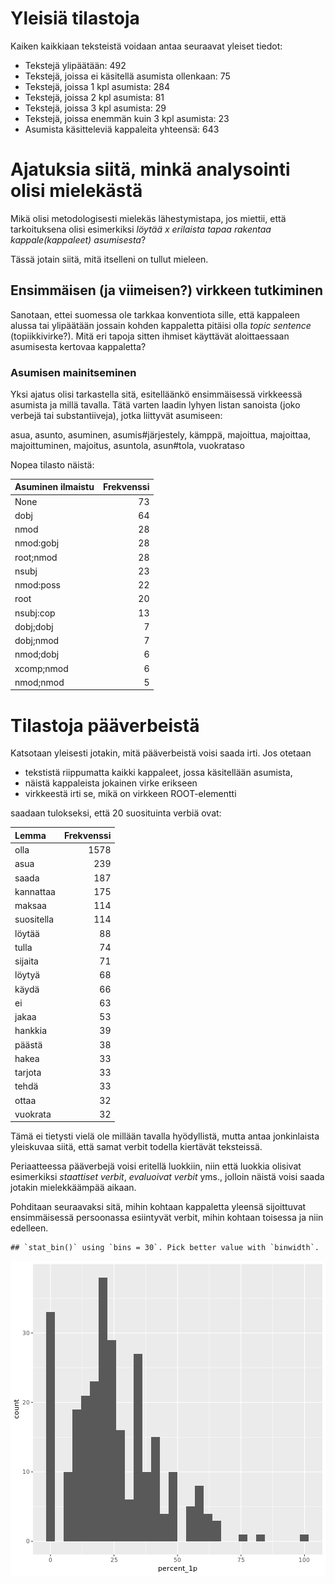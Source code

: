 


# Yleisiä tilastoja

Kaiken kaikkiaan teksteistä voidaan antaa seuraavat yleiset tiedot:

* Tekstejä ylipäätään: 492
* Tekstejä, joissa ei käsitellä asumista  ollenkaan: 75
* Tekstejä, joissa 1 kpl asumista: 284
* Tekstejä, joissa 2 kpl asumista: 81
* Tekstejä, joissa 3 kpl asumista: 29
* Tekstejä, joissa enemmän kuin 3 kpl asumista: 23
* Asumista käsitteleviä kappaleita yhteensä: 643

# Ajatuksia siitä, minkä analysointi olisi mielekästä

Mikä olisi metodologisesti mielekäs lähestymistapa, jos miettii, että
tarkoituksena olisi esimerkiksi *löytää x erilaista tapaa rakentaa
kappale(kappaleet) asumisesta*?

Tässä jotain siitä, mitä itselleni on tullut mieleen.


## Ensimmäisen (ja viimeisen?) virkkeen tutkiminen

Sanotaan, ettei suomessa ole tarkkaa konventiota sille, että kappaleen alussa 
tai ylipäätään jossain kohden kappaletta pitäisi olla *topic sentence* (topiikkivirke?).
Mitä eri tapoja sitten ihmiset käyttävät aloittaessaan asumisesta kertovaa kappaletta?

###  Asumisen mainitseminen

Yksi ajatus olisi tarkastella sitä, esitelläänkö ensimmäisessä virkkeessä asumista ja millä tavalla.
Tätä  varten laadin lyhyen listan sanoista (joko verbejä tai substantiiveja), jotka liittyvät asumiseen:

asua, asunto, asuminen, asumis#järjestely, kämppä, majoittua, majoittaa, majoittuminen, majoitus, asuntola, asun#tola, vuokrataso 

Nopea tilasto näistä:


|Asuminen ilmaistu | Frekvenssi|
|:-----------------|----------:|
|None              |         73|
|dobj              |         64|
|nmod              |         28|
|nmod:gobj         |         28|
|root;nmod         |         28|
|nsubj             |         23|
|nmod:poss         |         22|
|root              |         20|
|nsubj:cop         |         13|
|dobj;dobj         |          7|
|dobj;nmod         |          7|
|nmod;dobj         |          6|
|xcomp;nmod        |          6|
|nmod;nmod         |          5|




# Tilastoja pääverbeistä


Katsotaan yleisesti jotakin, mitä pääverbeistä voisi saada irti.
Jos otetaan

* tekstistä riippumatta kaikki kappaleet, jossa käsitellään asumista, 
* näistä kappaleista jokainen virke erikseen
* virkkeestä irti se, mikä on virkkeen ROOT-elementti

saadaan tulokseksi, että 20 suosituinta verbiä ovat:


|Lemma      | Frekvenssi|
|:----------|----------:|
|olla       |       1578|
|asua       |        239|
|saada      |        187|
|kannattaa  |        175|
|maksaa     |        114|
|suositella |        114|
|löytää     |         88|
|tulla      |         74|
|sijaita    |         71|
|löytyä     |         68|
|käydä      |         66|
|ei         |         63|
|jakaa      |         53|
|hankkia    |         39|
|päästä     |         38|
|hakea      |         33|
|tarjota    |         33|
|tehdä      |         33|
|ottaa      |         32|
|vuokrata   |         32|

Tämä ei tietysti vielä ole millään tavalla hyödyllistä, mutta antaa
jonkinlaista yleiskuvaa siitä, että samat verbit todella kiertävät teksteissä.

Periaatteessa pääverbejä voisi eritellä luokkiin, niin että luokkia olisivat 
esimerkiksi *staattiset verbit*, *evaluoivat verbit* yms., jolloin näistä voisi 
saada jotakin mielekkäämpää aikaan.


Pohditaan seuraavaksi sitä, mihin kohtaan kappaletta yleensä sijoittuvat 
ensimmäisessä persoonassa esiintyvät verbit, mihin kohtaan toisessa ja niin edelleen.



```
## `stat_bin()` using `bins = 30`. Pick better value with `binwidth`.
```

![plot of chunk 1partexts](figure/1partexts-1.png)

